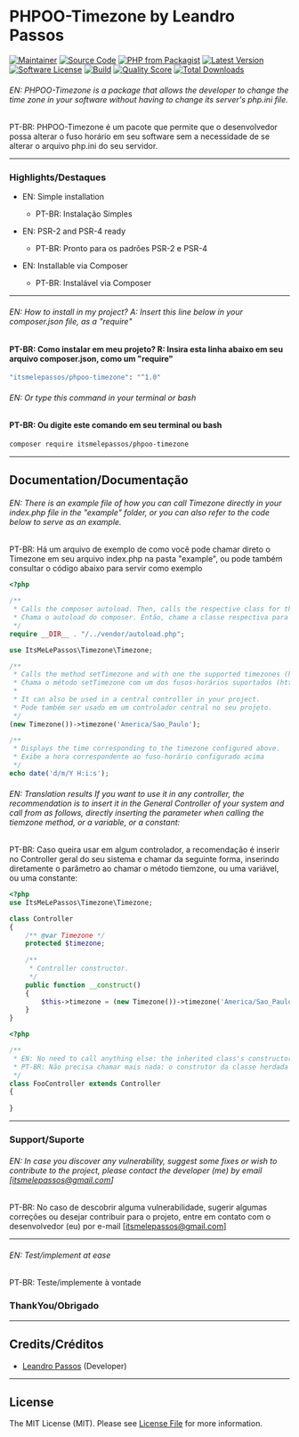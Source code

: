 # PHPOO-Timezone by Leandro Passos

[![Maintainer](http://img.shields.io/badge/maintainer-@itsmelepassos-blue.svg?style=flat-square)](https://twitter.com/itsmelepassos)
[![Source Code](http://img.shields.io/badge/source-itsmelepassos/phpoo--timezone-blue.svg?style=flat-square)](https://github.com/itsmelepassos/phpoo-timezone)
[![PHP from Packagist](https://img.shields.io/packagist/php-v/itsmelepassos/phpo--timezone.svg?style=flat-square)](https://packagist.org/packages/itsmelepassos/phpoo-timezone)
[![Latest Version](https://img.shields.io/github/release/itsmelepassos/phpoo-timezone.svg?style=flat-square)](https://github.com/itsmelepassos/phpoo-timezone/releases)
[![Software License](https://img.shields.io/badge/license-MIT-brightgreen.svg?style=flat-square)](LICENSE)
[![Build](https://img.shields.io/scrutinizer/build/g/itsmelepassos/phpoo-timezone.svg?style=flat-square)](https://scrutinizer-ci.com/g/itsmelepassos/phpoo-timezone)
[![Quality Score](https://img.shields.io/scrutinizer/g/itsmelepassos/phpoo-timezone.svg?style=flat-square)](https://scrutinizer-ci.com/g/itsmelepassos/phpoo-timezone)
[![Total Downloads](https://img.shields.io/packagist/dt/itsmelepassos/phpoo-timezone.svg?style=flat-square)](https://packagist.org/packages/itsmelepassos/phpoo-timezone)

###### EN: PHPOO-Timezone is a package that allows the developer to change the time zone in your software without having to change its server's php.ini file.

PT-BR: PHPOO-Timezone é um pacote que permite que o desenvolvedor possa alterar o fuso horário em seu software sem a
necessidade de se alterar o arquivo php.ini do seu servidor.

---

### Highlights/Destaques

- EN: Simple installation
    - PT-BR: Instalação Simples


- EN: PSR-2 and PSR-4 ready
    - PT-BR: Pronto para os padrões PSR-2 e PSR-4


- EN: Installable via Composer
    - PT-BR: Instalável via Composer

---

###### EN: How to install in my project? A: Insert this line below in your composer.json file, as a "require"

#### PT-BR: Como instalar em meu projeto? R: Insira esta linha abaixo em seu arquivo composer.json, como um "require"

```bash
"itsmelepassos/phpoo-timezone": "^1.0"
```

###### EN: Or type this command in your terminal or bash

#### PT-BR: Ou digite este comando em seu terminal ou bash

```bash
composer require itsmelepassos/phpoo-timezone
```

---

## Documentation/Documentação

###### EN: There is an example file of how you can call Timezone directly in your index.php file in the "example" folder, or you can also refer to the code below to serve as an example.

PT-BR: Há um arquivo de exemplo de como você pode chamar direto o Timezone em seu arquivo index.php na pasta "example",
ou pode também consultar o código abaixo para servir como exemplo

```php
<?php

/**
 * Calls the composer autoload. Then, calls the respective class for the timezone.
 * Chama o autoload do composer. Então, chame a classe respectiva para o fuso-horário.
 */
require __DIR__ . "/../vendor/autoload.php";

use ItsMeLePassos\Timezone\Timezone;

/**
 * Calls the method setTimezone and with one the supported timezones (https://www.php.net/manual/en/timezones.php).
 * Chama o método setTimezone com um dos fusos-horários suportados (https://www.php.net/manual/en/timezones.php).
 *
 * It can also be used in a central controller in your project.
 * Pode também ser usado em um controlador central no seu projeto.
 */
(new Timezone())->timezone('America/Sao_Paulo');

/**
 * Displays the time corresponding to the timezone configured above.
 * Exibe a hora correspondente ao fuso-horário configurado acima
 */
echo date('d/m/Y H:i:s');
```

###### EN: Translation results If you want to use it in any controller, the recommendation is to insert it in the General Controller of your system and call from as follows, directly inserting the parameter when calling the tiemzone method, or a variable, or a constant:

PT-BR: Caso queira usar em algum controlador, a recomendação é inserir no Controller geral do seu sistema e chamar da
seguinte forma, inserindo diretamente o parâmetro ao chamar o método tiemzone, ou uma variável, ou uma constante:

```php
<?php
use ItsMeLePassos\Timezone\Timezone;

class Controller
{
    /** @var Timezone */
    protected $timezone;
    
    /**
     * Controller constructor.
     */
    public function __construct()
    {
        $this->timezone = (new Timezone())->timezone('America/Sao_Paulo');
    }
}
```

```php
<?php

/**
 * EN: No need to call anything else: the inherited class's constructor already assigns the custom timezone.
 * PT-BR: Não precisa chamar mais nada: o construtor da classe herdada já atribui o fuso horário personalizado.
 */
class FooController extends Controller
{
    
}
```

---

### Support/Suporte

###### EN: In case you discover any vulnerability, suggest some fixes or wish to contribute to the project, please contact the developer (me) by email [itsmelepassos@gmail.com]

PT-BR: No caso de descobrir alguma vulnerabilidade, sugerir algumas correções ou desejar contribuir para o projeto,
entre em contato com o desenvolvedor (eu) por e-mail [itsmelepassos@gmail.com]

---

###### EN: Test/implement at ease
PT-BR: Teste/implemente à vontade

### ThankYou/Obrigado

---

## Credits/Créditos

- [Leandro Passos](https://github.com/itsmelepassos) (Developer)

---

## License

The MIT License (MIT). Please see [License File](https://github.com/itsmelepassos/phpoo-timezone/blob/master/LICENSE)
for more information.